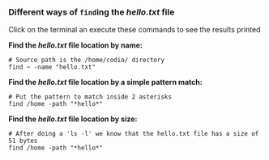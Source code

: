 ### Different ways of `find`ing the _hello.txt_ file

Click on the terminal an execute these commands to see the results printed

__Find the _hello.txt_ file location by name:__

```
# Source path is the /home/codio/ directory
find ~ -name "hello.txt"
```

__Find the _hello.txt_ file location by a simple pattern match:__

```
# Put the pattern to match inside 2 asterisks
find /home -path "*hello*"
```

__Find the _hello.txt_ file location by size:__

```
# After doing a 'ls -l' we know that the hello.txt file has a size of 51 bytes
find /home -path "*hello*"
```